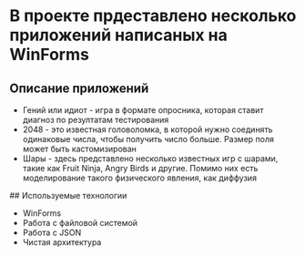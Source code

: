 # В проекте прдеставлено несколько приложений написаных на WinForms
## Описание приложений
<ul>
  <li>Гений или идиот - игра в формате опросника, которая ставит диагноз по резултатам тестирования</li>
  <li>2048 - это известная головоломка, в которой нужно соединять одинаковые числа, чтобы получить число больше. Размер поля может быть кастомизирован</li>
  <li>Шары - здесь представлено несколько известных игр с шарами, такие как Fruit Ninja, Angry Birds и другие. Помимо них есть моделирование такого физического явления, как диффузия</li>
</ul>
## Используемые технологии
<ul>
  <li>WinForms</li>
  <li>Работа с файловой системой</li>
  <li>Работа с JSON</li>
  <li>Чистая архитектура</li>
</ul>
